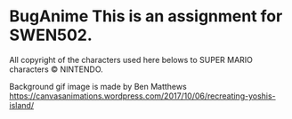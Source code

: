 # BugAnime This is an assignment for SWEN502.
All copyright of the characters used here belows to SUPER MARIO characters © NINTENDO.

Background gif image is made by Ben Matthews
https://canvasanimations.wordpress.com/2017/10/06/recreating-yoshis-island/
